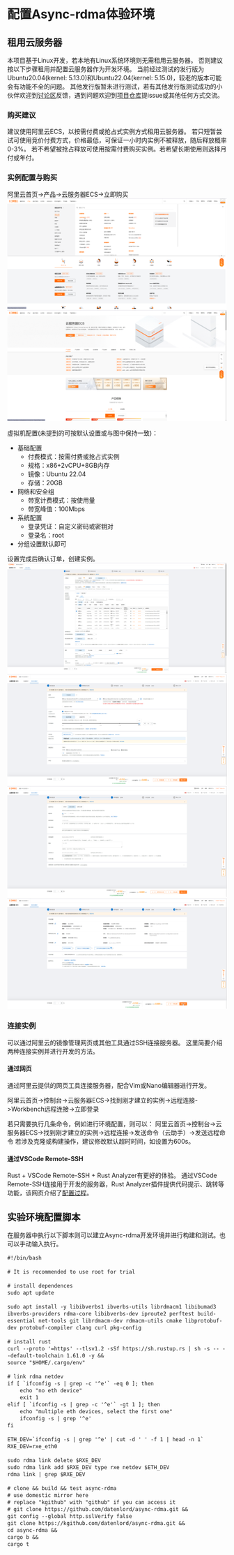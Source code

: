 # 配置Async-rdma体验环境

## 租用云服务器

本项目基于Linux开发，若本地有Linux系统环境则无需租用云服务器。
否则建议按以下步骤租用并配置云服务器作为开发环境。
当前经过测试的发行版为Ubuntu20.04(kernel: 5.13.0)和Ubuntu22.04(kernel: 5.15.0)，较老的版本可能会有功能不全的问题。
其他发行版暂未进行测试，若有其他发行版测试成功的小伙伴欢迎到[讨论区](https://github.com/datenlord/async-rdma/discussions)反馈，遇到问题欢迎到[项目仓库](https://github.com/datenlord/async-rdma/issues)提issue或其他任何方式交流。

### 购买建议

建议使用阿里云ECS，以按需付费或抢占式实例方式租用云服务器。
若只短暂尝试可使用竞价付费方式，价格最低，可保证一小时内实例不被释放，随后释放概率0-3%。
若不希望被抢占释放可使用按需付费购买实例。若希望长期使用则选择月付或年付。

### 实例配置与购买

阿里云首页->产品->云服务器ECS->立即购买
![1](./img/1.png)
![2](./img/2.png)

虚拟机配置(未提到的可按默认设置或与图中保持一致)：

* 基础配置
  * 付费模式：按需付费或抢占式实例
  * 规格：x86+2vCPU+8GB内存
  * 镜像：Ubuntu 22.04
  * 存储：20GB
* 网络和安全组
  * 带宽计费模式：按使用量
  * 带宽峰值：100Mbps
* 系统配置
  * 登录凭证：自定义密码或密钥对
  * 登录名：root
* 分组设置默认即可

设置完成后确认订单，创建实例。
![3](./img/3.png)
![4](./img/4.png)
![5](./img/5.png)
![6](./img/6.png)

### 连接实例

可以通过阿里云的镜像管理网页或其他工具通过SSH连接服务器。
这里简要介绍两种连接实例并进行开发的方法。

#### 通过网页

通过阿里云提供的网页工具连接服务器，配合Vim或Nano编辑器进行开发。

阿里云首页->控制台->云服务器ECS->找到刚才建立的实例->远程连接->Workbench远程连接->立即登录

若只需要执行几条命令，例如进行环境配置，则可以：
阿里云首页->控制台->云服务器ECS->找到刚才建立的实例->远程连接->发送命令（云助手）->发送远程命令
若涉及克隆或构建操作，建议修改默认超时时间，如设置为600s。

#### 通过VSCode Remote-SSH

Rust + VSCode Remote-SSH + Rust Analyzer有更好的体验。
通过VSCode Remote-SSH连接用于开发的服务器，Rust Analyzer插件提供代码提示、跳转等功能，该网页介绍了[配置过程](https://hands-on-rust.com/2022/03/26/working-with-rust-on-a-remote-linux-server-with-rust-analyzer/)。

## 实验环境配置脚本

在服务器中执行以下脚本则可以建立Async-rdma开发环境并进行构建和测试。也可以手动输入执行。

``` shell
#!/bin/bash

# It is recommended to use root for trial

# install dependences
sudo apt update

sudo apt install -y libibverbs1 ibverbs-utils librdmacm1 libibumad3 ibverbs-providers rdma-core libibverbs-dev iproute2 perftest build-essential net-tools git librdmacm-dev rdmacm-utils cmake libprotobuf-dev protobuf-compiler clang curl pkg-config

# install rust
curl --proto '=https' --tlsv1.2 -sSf https://sh.rustup.rs | sh -s -- --default-toolchain 1.61.0 -y &&
source "$HOME/.cargo/env"

# link rdma netdev
if [ `ifconfig -s | grep -c '^e'` -eq 0 ]; then
    echo "no eth device"
    exit 1
elif [ `ifconfig -s | grep -c '^e'` -gt 1 ]; then
    echo "multiple eth devices, select the first one"
    ifconfig -s | grep '^e'
fi

ETH_DEV=`ifconfig -s | grep '^e' | cut -d ' ' -f 1 | head -n 1`
RXE_DEV=rxe_eth0

sudo rdma link delete $RXE_DEV
sudo rdma link add $RXE_DEV type rxe netdev $ETH_DEV
rdma link | grep $RXE_DEV

# clone && build && test async-rdma
# use domestic mirror here
# replace "kgithub" with "github" if you can access it
# git clone https://github.com/datenlord/async-rdma.git &&
git config --global http.sslVerify false
git clone https://kgithub.com/datenlord/async-rdma.git &&
cd async-rdma &&
cargo b &&
cargo t
```
